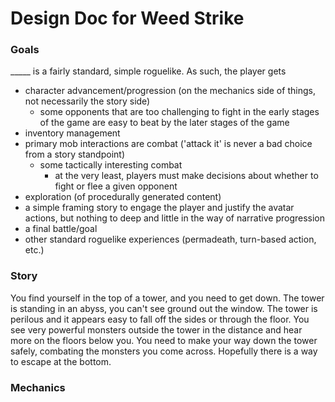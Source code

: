 # Design Doc for Weed Strike

### Goals

_____ is a fairly standard, simple roguelike. As such, the player gets
* character advancement/progression (on the mechanics side of things, not necessarily the story side)
  * some opponents that are too challenging to fight in the early stages of the game are easy to beat by the later stages of the game
* inventory management
* primary mob interactions are combat ('attack it' is never a bad choice from a story standpoint)
  * some tactically interesting combat
    * at the very least, players must make decisions about whether to fight or flee a given opponent
* exploration (of procedurally generated content)
* a simple framing story to engage the player and justify the avatar actions, but nothing to deep and little in the way of narrative progression
* a final battle/goal
* other standard roguelike experiences (permadeath, turn-based action, etc.)

### Story

You find yourself in the top of a tower, and you need to get down. The tower is standing in an abyss, you can't see ground out the window. The tower is perilous and it appears easy to fall off the sides or through the floor.
You see very powerful monsters outside the tower in the distance and hear more on the floors below you. You need to make your way down the tower safely, combating the monsters you come across. Hopefully there is a way to escape at the bottom.


### Mechanics
